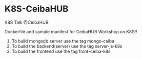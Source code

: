 # K8S-CeibaHUB
K8S Talk @CeibaHUB

Dockerfile and sample manifest for CeibaHUB Workshop on K8S!!

1. To build mongodb server use the tag mongo-ceiba
2. To build the backend(server) use the tag server-js-k8s
3. To build the frontend use the tag front-ceiba-k8s
